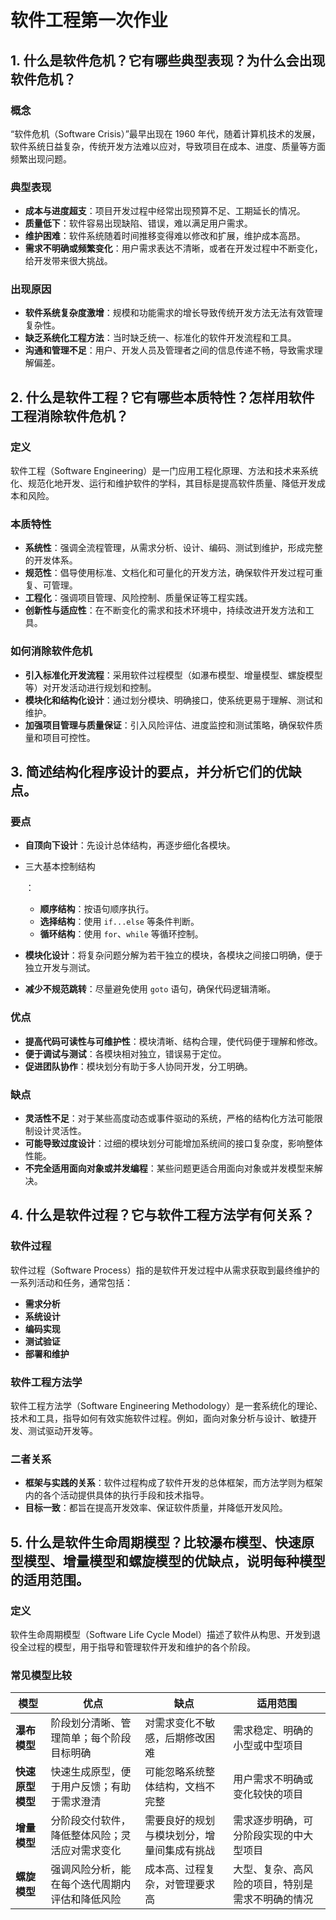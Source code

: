 # 软件工程第一次作业

## 1. 什么是软件危机？它有哪些典型表现？为什么会出现软件危机？

### **概念**

“软件危机（Software Crisis）”最早出现在 1960 年代，随着计算机技术的发展，软件系统日益复杂，传统开发方法难以应对，导致项目在成本、进度、质量等方面频繁出现问题。

### **典型表现**

- **成本与进度超支**：项目开发过程中经常出现预算不足、工期延长的情况。
- **质量低下**：软件容易出现缺陷、错误，难以满足用户需求。
- **维护困难**：软件系统随着时间推移变得难以修改和扩展，维护成本高昂。
- **需求不明确或频繁变化**：用户需求表达不清晰，或者在开发过程中不断变化，给开发带来很大挑战。

### **出现原因**

- **软件系统复杂度激增**：规模和功能需求的增长导致传统开发方法无法有效管理复杂性。
- **缺乏系统化工程方法**：当时缺乏统一、标准化的软件开发流程和工具。
- **沟通和管理不足**：用户、开发人员及管理者之间的信息传递不畅，导致需求理解偏差。



## 2. 什么是软件工程？它有哪些本质特性？怎样用软件工程消除软件危机？

### **定义**

软件工程（Software Engineering）是一门应用工程化原理、方法和技术来系统化、规范化地开发、运行和维护软件的学科，其目标是提高软件质量、降低开发成本和风险。

### **本质特性**

- **系统性**：强调全流程管理，从需求分析、设计、编码、测试到维护，形成完整的开发体系。
- **规范性**：倡导使用标准、文档化和可量化的开发方法，确保软件开发过程可重复、可管理。
- **工程化**：强调项目管理、风险控制、质量保证等工程实践。
- **创新性与适应性**：在不断变化的需求和技术环境中，持续改进开发方法和工具。

### **如何消除软件危机**

- **引入标准化开发流程**：采用软件过程模型（如瀑布模型、增量模型、螺旋模型等）对开发活动进行规划和控制。
- **模块化和结构化设计**：通过划分模块、明确接口，使系统更易于理解、测试和维护。
- **加强项目管理与质量保证**：引入风险评估、进度监控和测试策略，确保软件质量和项目可控性。



## 3. 简述结构化程序设计的要点，并分析它们的优缺点。

### **要点**

- **自顶向下设计**：先设计总体结构，再逐步细化各模块。

- 三大基本控制结构

  ：

  - **顺序结构**：按语句顺序执行。
  - **选择结构**：使用 `if...else` 等条件判断。
  - **循环结构**：使用 `for`、`while` 等循环控制。

- **模块化设计**：将复杂问题分解为若干独立的模块，各模块之间接口明确，便于独立开发与测试。

- **减少不规范跳转**：尽量避免使用 `goto` 语句，确保代码逻辑清晰。

### **优点**

- **提高代码可读性与可维护性**：模块清晰、结构合理，使代码便于理解和修改。
- **便于调试与测试**：各模块相对独立，错误易于定位。
- **促进团队协作**：模块划分有助于多人协同开发，分工明确。

### **缺点**

- **灵活性不足**：对于某些高度动态或事件驱动的系统，严格的结构化方法可能限制设计灵活性。
- **可能导致过度设计**：过细的模块划分可能增加系统间的接口复杂度，影响整体性能。
- **不完全适用面向对象或并发编程**：某些问题更适合用面向对象或并发模型来解决。



## 4. 什么是软件过程？它与软件工程方法学有何关系？

### **软件过程**

软件过程（Software Process）指的是软件开发过程中从需求获取到最终维护的一系列活动和任务，通常包括：

- **需求分析**
- **系统设计**
- **编码实现**
- **测试验证**
- **部署和维护**

### **软件工程方法学**

软件工程方法学（Software Engineering Methodology）是一套系统化的理论、技术和工具，指导如何有效实施软件过程。例如，面向对象分析与设计、敏捷开发、测试驱动开发等。

### **二者关系**

- **框架与实践的关系**：软件过程构成了软件开发的总体框架，而方法学则为框架内的各个活动提供具体的执行手段和技术指导。
- **目标一致**：都旨在提高开发效率、保证软件质量，并降低开发风险。



## 5. 什么是软件生命周期模型？比较瀑布模型、快速原型模型、增量模型和螺旋模型的优缺点，说明每种模型的适用范围。

### **定义**

软件生命周期模型（Software Life Cycle Model）描述了软件从构思、开发到退役全过程的模型，用于指导和管理软件开发和维护的各个阶段。

### **常见模型比较**

| 模型             | 优点                                           | 缺点                                       | 适用范围                                         |
| ---------------- | ---------------------------------------------- | ------------------------------------------ | ------------------------------------------------ |
| **瀑布模型**     | 阶段划分清晰、管理简单；每个阶段目标明确       | 对需求变化不敏感，后期修改困难             | 需求稳定、明确的小型或中型项目                   |
| **快速原型模型** | 快速生成原型，便于用户反馈；有助于需求澄清     | 可能忽略系统整体结构，文档不完整           | 用户需求不明确或变化较快的项目                   |
| **增量模型**     | 分阶段交付软件，降低整体风险；灵活应对需求变化 | 需要良好的规划与模块划分，增量间集成有挑战 | 需求逐步明确，可分阶段实现的中大型项目           |
| **螺旋模型**     | 强调风险分析，能在每个迭代周期内评估和降低风险 | 成本高、过程复杂，对管理要求高             | 大型、复杂、高风险的项目，特别是需求不明确的情况 |